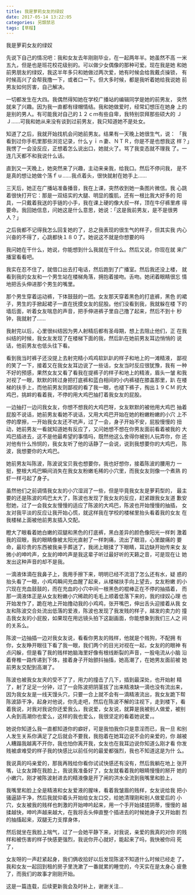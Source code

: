 ```yaml
---
title: 我是萝莉女友的绿奴
date: 2017-05-14 13:22:05
categories: 另類禁忌
tags: [草榴]
---
```

我是萝莉女友的绿奴


先说下自己的情况吧：我和女友去年刚刚毕业，在一起两年半。她虽然不高
一米五九，但是也是班花校花级别的。可以做少女偶像的那种可爱。现在我是她
和她前男朋友的绿奴，我这半年多只和她做过两次爱，她有时候会给我戴贞操锁，
有时候高兴了会帮我撸一下，或者口一下。但大多时候，都是我听着她给我说她
前男友如何厉害，自己解决。

一切都发生在大四。我偶然得知她在学校广播站的编辑同学是她的前男友，
突然就来了兴趣。因为我一直都有绿帽情结。我和她做爱时，经常幻想压在她身
上的是别的男人。有可能我对自己的１２ｃｍ有些自卑，我特别崇拜那些硕大的
ＪＪ……可我和她从来没有谈到过前男友，我只知道她不是处女。

知道了之后，我就开始找机会问她前男友。结果有一天晚上她很生气，说：
「我看到过你手机里那些浏览记录，什么ｙｉｎ妻、ＮＴＲ，你是不是也想我这
样？」我愣了一会没反应，正想着怎么说出口，她就火了。骂了我变态就不理我
了。一连几天都不和我说什么话。

直到又一天晚上，她突然来了兴趣，主动来亲我，给我口。然后不停问我，
是不是真的想让她做个荡ｆｕ……我点着头，很快就射在她手上……

三天后，她正在广播站准备播音，我在上课，突然收到她一条图片微信。我
心跳着很快打开它：那是一双结实的大腿、明显的腹肌，还有一根比我大好多的
阳具，一只戴着我送的手链的小手，我在课上硬的像大叔一样，顶在牛仔裤里疼
得要命。我回她信息，问她这是什么意思，她说：「这是我前男友，是不是很男
人？」

之后我都不记得我怎么回复她的了，总之我表现的很生气的样子，但其实我
内心兴奋的不得了，心跳都快１８０了。她说这不就是你想要的吗

我问她在干什么，她说，你能想到什么我就在干什么。然后又说，你现在就
来广播室看看吧。

我实在忍不住了，就借口出去打电话，然后跑到了广播室。然后我还没上楼，
就看到我的女友和一个男生站在楼梯角落，拥抱着接吻。舌吻。她闭着眼睛很忘
情地把舌头伸进那个男生的嘴里。

那个男生穿着运动裤，下体鼓鼓的一团。女友那天穿着黑色的打底裤，黑色
的裙子，男生的手掀起裙子一直在抚摸女友的屁股。他们没看到我，我就躲在楼
下的墙后面，听着女友喘息的声音，把手伸进裤子里自己撸了起来，然后不到十
秒钟，我就射了……

我射完以后，心里很纠结因为男人射精后都有圣母期，想上去阻止他们，正
在我纠结的时候，我女友发现了在楼梯下面的我，然后趴在她前男友耳边悄悄的
说话，他前男友也低头往下看。

看到我当时裤子还没提上去射完精小鸡鸡软趴趴的样子和地上的一滩精液，
鄙视的笑了一下，接着又在我女友耳边说了一些话，女友当时反应很犹豫，我有
一种不好的预感，果然女友又看了看我在提裤子的样子和地上的精液，眉头一皱
和我对视了一眼，默默的转过身把打底裤和蓝白相间的小内裤褪在膝盖那里，趴
在楼梯的扶手上，而他前男友则鄙视的看了我一眼，也褪下裤子，掏出１９ＣＭ
的大鸡巴，挑衅的看着我，不停的用大鸡巴抽打着我女友的屁股。

一边抽打一边问我女友，你想不想我的大鸡巴呀，女友默默的被他用大鸡巴
抽着屁股不说话，她前男友看她不说话，又用大鸡巴开始在她的粉嫩粉嫩的小穴
上不停的摩擦，一开始我女友还不吭声，过了一会，身子开始不安，屁股慢慢的
扭动，她前男友一看就知道她有反应了，又问她想不想在你男友面前看着被我的
大鸡巴插进去，这不是他最希望的事情吗，既然他这么舍得你被别人玩弄你，你
还对他有什么怜悯的，我女友听了他的话静了一会说，说到我想要你的大鸡巴，
陈波，我想要你的大鸡巴。

她前男友叫陈波，陈波说宝贝我也想要你，我也好想你，接着陈波的腰用力
一挺，整根大鸡巴瞬间消失在我女友粉嫩毛稀的小穴里，而我女友则像一个煮熟
的虾一样弓起了身子。

虽然他们之前调情我女友的小穴湿润了一些，但是毕竟我女友是萝莉型的，
最主要的还是陈波的鸡巴太大了，陈波也发现了我女友的反应，赶紧跟我女友道
歉安慰她，过了一会我女友慢慢的适应了陈波的大鸡巴，陈波也开始慢慢的抽插，
女友对我平淡的反应让我开始心慌，就这样我在学校的楼梯里抬头看着我的女友
在我楼梯上面被他前男友插入交配。

瞪大了眼看着她白嫩的双腿和黑色的打底裤，黑白差异的颜色像阳光一样刺
激着我的双眼，我的眼睛像被太阳光直射了一样刺痛，流出了眼泪，心里酸痛的
要命，最珍贵的东西被我亲手葬送了，我闭上眼揉了下眼睛，耳边缺开始传来女
友微小的呻吟声，女友的呻吟声是我这辈子听过最好听的天籁之音，可是现在让
她发出这种声音的却不是我。

一滴液体滴在我鼻子上，我用手擦下来，明明已经不流泪了怎么还有水，疑
惑的抬头看了一眼，小鸡鸡瞬间充血醒了起来，从楼梯扶手向上望去，女友粉嫩
的小穴现在充血鼓鼓的，而在充血的小穴中间一根黑色的棍棒正在不停的抽插着，
而那一滴液体正是从女友粉嫩小穴稀疏的毛毛上顺着低落下来的，我的绿奴心理
也开始发作了，跪在地上开始撸动我的小鸡鸡，张开嘴巴，伸出舌头迎接着从我
女友和陈波交合处流出低落的爱液，陈波也发现了我发贱的样子，越发的卖力的
撞击我女友的小屁股，如果现在用远镜头拍下这副画面，你能想象到我们三人之
间的关系么。

陈波一边抽插一边对我女友说，看看你男友的贱样，他就是个贱狗，不配拥
有你，女友睁开眼往下看了我一眼，我们两个的目光对视在一起，女友的的眼神
有点闪躲，但是看了我的贱样她脑海里好像有根线断裂的声音，一股电流从小脑
沿着脊椎一路传递到下体，接着身子开始颤抖抽搐，她高潮了，在她男友面前被
她前男友交配到高潮了。

陈波也被我女友夹的受不了了，用力的撞击了几下，插到最深处，也开始射
精了，射了足足一分钟，过了一会陈波把阴茎拔了出来精液缺一滴也没有流出来，
因为我女友是一线天馒头穴，只要一合上就不会有一滴精液流出，我女友跪下帮
陈波舔干净，起身对他说，你先走吧，然后在陈波不解的注视下，走到楼下，看
着我说，对我对我说你还爱我么，我说爱，女友说，就算是我被别人做爱，被别
人肏到高潮你也爱么，这样的我也爱么，我很坚定的看着她说爱，。

她说你知道么我一直都知道你的癖好，可是我怕我你只是意淫而已，我一旦
和别人发生关系你满足了之后就会不要我，我抱着在她耳边说不会的亲爱的，你
越被人糟蹋我越离不开你，我也怕你离开我，女友也在我耳边说你知道么刚才看
你发贱被虐难受的样子我的快感比以前任何的最爱都强烈，我也不知道这是为什
么。

我说真的吗亲爱的，那我再贱给你看你试试快感还有没有，然后我躺在地上
张开嘴，让女友蹲在我脸上，我说我准备好了，女友就看着我的眼睛慢慢的掰开
她的小嫩穴，刚才被陈波射进去的精液像是开了闸的洪水全流到我嘴里和脸上，

我嘴里和脸上全是精液和女友爱液的腥味，看着我皱眉的贱样，女友说给我
把小骚逼舔干净，然后我就仰着头开始给女友口交，给她清理刚和别人做爱后的
小穴，女友被我的贱样也刺激的开始呻吟起来，用一个手开始揉搓阴蒂，慢慢的
越揉越快，呻吟声越来越大，在我将舌头伸直整个插进去的时候她身子又开始剧
烈的抽搐起来，双腿无力支撑身体，

然后就坐在我脸上喘气，过了一会她平静下来，对我说，亲爱的我真的对你
的贱样和被伤害的样子快感更强烈，我说你开心就好，能起来了吗，我快被你闷
死了，

女友呀的一声赶紧起身，我们俩收拾好以后发现陈波不知道什么时候已经走
了，我和女友一起回到租的房子里洗漱了一番就累的睡觉的，今天实在是太身心
疲惫了，而我们的故事才刚刚开始。

这是一篇连载，后续更新我会及时补上，谢谢关注...